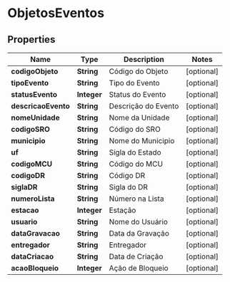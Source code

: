 
# ObjetosEventos

## Properties
Name | Type | Description | Notes
------------ | ------------- | ------------- | -------------
**codigoObjeto** | **String** | Código do Objeto |  [optional]
**tipoEvento** | **String** | Tipo do Evento |  [optional]
**statusEvento** | **Integer** | Status do Evento |  [optional]
**descricaoEvento** | **String** | Descrição do Evento |  [optional]
**nomeUnidade** | **String** | Nome da Unidade |  [optional]
**codigoSRO** | **String** | Código do SRO |  [optional]
**municipio** | **String** | Nome do Municipio |  [optional]
**uf** | **String** | Sigla do Estado |  [optional]
**codigoMCU** | **String** | Código do MCU |  [optional]
**codigoDR** | **String** | Código DR |  [optional]
**siglaDR** | **String** | Sigla do DR |  [optional]
**numeroLista** | **String** | Número na Lista |  [optional]
**estacao** | **Integer** | Estação |  [optional]
**usuario** | **String** | Nome do Usuário |  [optional]
**dataGravacao** | **String** | Data da Gravação |  [optional]
**entregador** | **String** | Entregador |  [optional]
**dataCriacao** | **String** | Data de Criação |  [optional]
**acaoBloqueio** | **Integer** | Ação de Bloqueio |  [optional]



